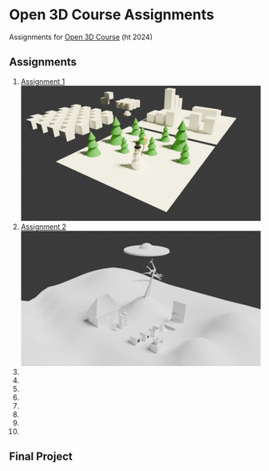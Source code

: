 # Open 3D Course Assignments

Assignments for [Open 3D Course](https://www.open3dcourse.se) (ht 2024)

## Assignments


1. [Assignment 1](Assignment%201/Assignment%201.blend) ![Assignment 1](Assignment%201/render.png)
2. [Assignment 2](Assignment%201/Assignment%202.blend) ![Assignment 2](Assignment%202/render.png)
3. 
4. 
5. 
6. 
7. 
8. 
9. 
10. 

## Final Project
